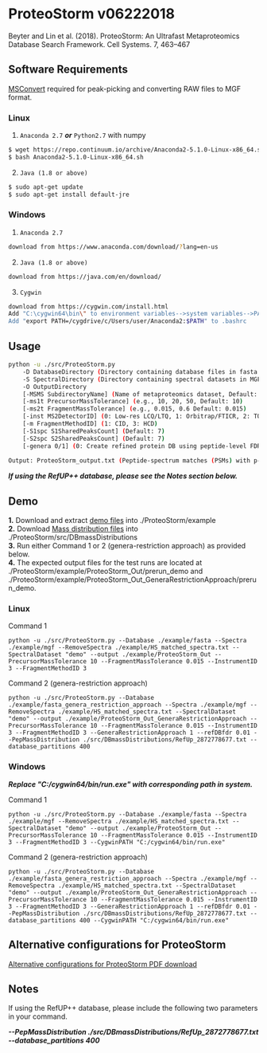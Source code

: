 # ProteoStorm v06222018 #

Beyter and Lin et al. (2018). ProteoStorm: An Ultrafast Metaproteomics Database Search Framework. Cell Systems. 7, 463–467

Software Requirements
---------------

[MSConvert](http://proteowizard.sourceforge.net/tools.shtml) required for peak-picking and converting RAW files to MGF format.

### Linux ###
1. ```Anaconda 2.7``` ***or*** ```Python2.7``` with numpy <br />
```sh
$ wget https://repo.continuum.io/archive/Anaconda2-5.1.0-Linux-x86_64.sh
$ bash Anaconda2-5.1.0-Linux-x86_64.sh
```

2. ```Java (1.8 or above)```<br />
```sh
$ sudo apt-get update
$ sudo apt-get install default-jre
```

### Windows ### 
1. ```Anaconda 2.7```<br />
```sh
download from https://www.anaconda.com/download/?lang=en-us
```

2. ```Java (1.8 or above)```<br />
```sh
download from https://java.com/en/download/
```

3. ```Cygwin```<br />
```sh
download from https://cygwin.com/install.html
Add "C:\cygwin64\bin\" to environment variables-->system variables-->PATH
Add "export PATH=/cygdrive/c/Users/user/Anaconda2:$PATH" to .bashrc
```

Usage
---------------
```sh
python -u ./src/ProteoStorm.py
	-D DatabaseDirectory (Directory containing database files in fasta format, use .fasta for the file extension)
	-S SpectralDirectory (Directory containing spectral datasets in MGF format, peak-picked and converted from RAW using MSConvert)
	-O OutputDirectory
	[-MSMS SubdirectoryName] (Name of metaproteomics dataset, Default: date_time)
	[-ms1t PrecursorMassTolerance] (e.g., 10, 20, 50, Default: 10)
	[-ms2t FragmentMassTolerance] (e.g., 0.015, 0.6 Default: 0.015)
	[-inst MS2DetectorID] (0: Low-res LCQ/LTQ, 1: Orbitrap/FTICR, 2: TOF, 3: Q-Exactive(Default))
	[-m FragmentMethodID] (1: CID, 3: HCD)
	[-S1spc S1SharedPeaksCount] (Default: 7)
	[-S2spc S2SharedPeaksCount] (Default: 7)
	[-genera 0/1] (0: Create refined protein DB using peptide-level FDR (Default), 1: genera-restriction approach)
	
Output: ProteoStorm_output.txt (Peptide-spectrum matches (PSMs) with p-values computed using the MS-GF+ generating function.)
```

***If using the RefUP++ database, please see the Notes section below.***

Demo
---------------
**1.** Download and extract [demo files](https://drive.google.com/open?id=1LGNSdR4n0mNlztmIryi9SeLoy9420ugy) into ./ProteoStorm/example<br />
**2.** Download [Mass distribution files](https://drive.google.com/open?id=1FfQFeheN2BUSZ9BaA-t0PyspKpYIJrwn) into ./ProteoStorm/src/DBmassDistributions<br />
**3.** Run either Command 1 or 2 (genera-restriction approach) as provided below.<br />
**4.** The expected output files for the test runs are located at ./ProteoStorm/example/ProteoStorm_Out/prerun_demo and ./ProteoStorm/example/ProteoStorm_Out_GeneraRestrictionApproach/prerun_demo.

### Linux ### 

Command 1
```
python -u ./src/ProteoStorm.py --Database ./example/fasta --Spectra ./example/mgf --RemoveSpectra ./example/HS_matched_spectra.txt --SpectralDataset "demo" --output ./example/ProteoStorm_Out --PrecursorMassTolerance 10 --FragmentMassTolerance 0.015 --InstrumentID 3 --FragmentMethodID 3
```
Command 2 (genera-restriction approach)
```
python -u ./src/ProteoStorm.py --Database ./example/fasta_genera_restriction_approach --Spectra ./example/mgf --RemoveSpectra ./example/HS_matched_spectra.txt --SpectralDataset "demo" --output ./example/ProteoStorm_Out_GeneraRestrictionApproach --PrecursorMassTolerance 10 --FragmentMassTolerance 0.015 --InstrumentID 3 --FragmentMethodID 3 --GeneraRestrictionApproach 1 --refDBfdr 0.01 --PepMassDistribution ./src/DBmassDistributions/RefUp_2872778677.txt --database_partitions 400
```

### Windows ### 
***Replace "C:/cygwin64/bin/run.exe" with corresponding path in system.***

Command 1
```
python -u ./src/ProteoStorm.py --Database ./example/fasta --Spectra ./example/mgf --RemoveSpectra ./example/HS_matched_spectra.txt --SpectralDataset "demo" --output ./example/ProteoStorm_Out --PrecursorMassTolerance 10 --FragmentMassTolerance 0.015 --InstrumentID 3 --FragmentMethodID 3 --CygwinPATH "C:/cygwin64/bin/run.exe"
```
Command 2 (genera-restriction approach)
```
python -u ./src/ProteoStorm.py --Database ./example/fasta_genera_restriction_approach --Spectra ./example/mgf --RemoveSpectra ./example/HS_matched_spectra.txt --SpectralDataset "demo" --output ./example/ProteoStorm_Out_GeneraRestrictionApproach --PrecursorMassTolerance 10 --FragmentMassTolerance 0.015 --InstrumentID 3 --FragmentMethodID 3 --GeneraRestrictionApproach 1 --refDBfdr 0.01 --PepMassDistribution ./src/DBmassDistributions/RefUp_2872778677.txt --database_partitions 400 --CygwinPATH "C:/cygwin64/bin/run.exe"
```

Alternative configurations for ProteoStorm
---------------
[Alternative configurations for ProteoStorm PDF download](https://drive.google.com/file/d/17y7JxIy7duakiXHIFQ9P1IlMX1gMtM-i/view?usp=sharing)

Notes
---------------
If using the RefUP++ database, please include the following two parameters in your command.

***--PepMassDistribution ./src/DBmassDistributions/RefUp_2872778677.txt***
***--database_partitions 400***

